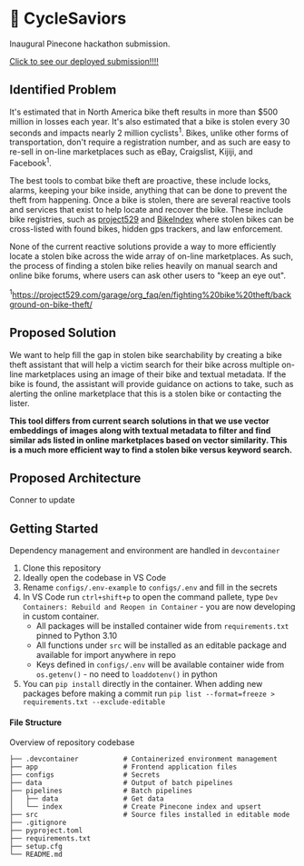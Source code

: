 # :bicyclist: CycleSaviors
Inaugural Pinecone hackathon submission.

[Click to see our deployed submission!!!!](https://huggingface.co/spaces/cycle-saviours/Find_My_Stolen_Bike)

## Identified Problem
It's estimated that in North America bike theft results in more than $500 million in losses each year. It's also estimated that a bike is stolen every 30 seconds and impacts nearly 2 million cyclists<sup>1</sup>. Bikes, unlike other forms of transportation, don't require a registration number, and as such are easy to re-sell in on-line marketplaces such as eBay, Craigslist, Kijiji, and Facebook<sup>1</sup>. 

The best tools to combat bike theft are proactive, these include locks, alarms, keeping your bike inside, anything that can be done to prevent the theft from happening. Once a bike is stolen, there are several reactive tools and services that exist to help locate and recover the bike. These include bike registries, such as [project529](https://project529.com/garage/) and [BikeIndex](https://bikeindex.org/) where stolen bikes can be cross-listed with found bikes, hidden gps trackers, and law enforcement. 

None of the current reactive solutions provide a way to more efficiently locate a stolen bike across the wide array of on-line marketplaces. As such, the process of finding a stolen bike relies heavily on manual search and online bike forums, where users can ask other users to "keep an eye out". 

<sup>1</sup>https://project529.com/garage/org_faq/en/fighting%20bike%20theft/background-on-bike-theft/

## Proposed Solution
We want to help fill the gap in stolen bike searchability by creating a bike theft assistant that will help a victim search for their bike across multiple on-line marketplaces using an image of their bike and textual metadata. If the bike is found, the assistant will provide guidance on actions to take, such as alerting the online marketplace that this is a stolen bike or contacting the lister. 

<strong>This tool differs from current search solutions in that we use vector embeddings of images along with textual metadata to filter and find similar ads listed in online marketplaces based on vector similarity. This is a much more efficient way to find a stolen bike versus keyword search.</strong>

## Proposed Architecture
Conner to update

## Getting Started
Dependency management and environment are handled in `devcontainer`
1. Clone this repository
2. Ideally open the codebase in VS Code
3. Rename `configs/.env-example` to `configs/.env` and fill in the secrets
4. In VS Code run `ctrl+shift+p` to open the command pallete, type `Dev Containers: Rebuild and Reopen in Container` - you are now developing in custom container.
    - All packages will be installed container wide from `requirements.txt` pinned to Python 3.10
    - All functions under `src` will be installed as an editable package and available for import anywhere in repo
    - Keys defined in `configs/.env` will be available container wide from `os.getenv()` - no need to `loaddotenv()` in python
2. You can `pip install` directly in the container. When adding new packages before making a commit run `pip list --format=freeze > requirements.txt --exclude-editable`

#### File Structure
Overview of repository codebase

```
├── .devcontainer           # Containerized environment management
├── app                     # Frontend application files
├── configs                 # Secrets
├── data                    # Output of batch pipelines
├── pipelines               # Batch pipelines
│   ├── data                # Get data
│   └── index               # Create Pinecone index and upsert
├── src                     # Source files installed in editable mode
├── .gitignore
├── pyproject.toml
├── requirements.txt
├── setup.cfg
└── README.md
```

